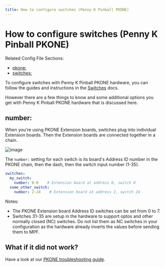 ```yaml
---
title: How to configure switches (Penny K Pinball PKONE)
---
```


# How to configure switches (Penny K Pinball PKONE)


Related Config File Sections:

* [pkone:](../../config/pkone.md)
* [switches:](../../config/switches.md)

To configure switches with Penny K Pinball PKONE hardware, you can
follow the guides and instructions in the
[Switches](../../mechs/switches/index.md) docs.

However there are a few things to know and some additional options you
get with Penny K Pinball PKONE hardware that is discussed here.

## number:

When you're using PKONE Extension boards, switches plug into individual
Extension boards. Then the Extension boards are connected together in a
chain.

![image](../images/pkone-extension.png)

The `number:` setting for each switch is its board's Address ID number
in the PKONE chain, then the dash, then the switch input number (1-35).

``` yaml
switches:
  my_switch:
    number: 0-0    # Extension board at address 0, switch 0
  some_other_switch:
    number: 2-24    # Extension board at address 2, switch 24
```

Notes:

* The PKONE Extension board Address ID switches can be set from 0 to
    7.
* Switches 31-35 are setup in the hardware to support optos and
    other normally closed (NC) switches. Do not list them as NC
    switches in your configuration as the hardware already inverts the
    values before sending them to MPF.

## What if it did not work?

Have a look at our
[PKONE troubleshooting guide](../../troubleshooting/index.md).
